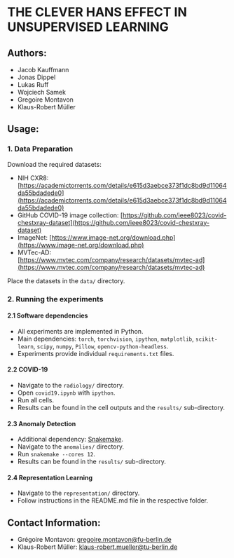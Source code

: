 # THE CLEVER HANS EFFECT IN UNSUPERVISED LEARNING

## Authors:
- Jacob Kauffmann
- Jonas Dippel
- Lukas Ruff
- Wojciech Samek
- Gregoire Montavon
- Klaus-Robert Müller

## Usage:
### 1. Data Preparation

Download the required datasets:
- NIH CXR8: [https://academictorrents.com/details/e615d3aebce373f1dc8bd9d11064da55bdadede0](https://academictorrents.com/details/e615d3aebce373f1dc8bd9d11064da55bdadede0)
- GitHub COVID-19 image collection: [https://github.com/ieee8023/covid-chestxray-dataset](https://github.com/ieee8023/covid-chestxray-dataset)
- ImageNet: [https://www.image-net.org/download.php](https://www.image-net.org/download.php)
- MVTec-AD: [https://www.mvtec.com/company/research/datasets/mvtec-ad](https://www.mvtec.com/company/research/datasets/mvtec-ad)

Place the datasets in the `data/` directory.

### 2. Running the experiments

#### 2.1 Software dependencies
- All experiments are implemented in Python.
- Main dependencies: `torch`, `torchvision`, `ipython`, `matplotlib`, `scikit-learn`, `scipy`, `numpy`, `Pillow`, `opencv-python-headless`.
- Experiments provide individual `requirements.txt` files.

#### 2.2 COVID-19
- Navigate to the `radiology/` directory.
- Open `covid19.ipynb` with `ipython`.
- Run all cells.
- Results can be found in the cell outputs and the `results/` sub-directory.

#### 2.3 Anomaly Detection
- Additional dependency: [Snakemake](https://snakemake.github.io/).
- Navigate to the `anomalies/` directory.
- Run `snakemake --cores 12`.
- Results can be found in the `results/` sub-directory.

#### 2.4 Representation Learning
- Navigate to the `representation/` directory.
- Follow instructions in the README.md file in the respective folder.

## Contact Information:
- Grégoire Montavon: [gregoire.montavon@fu-berlin.de](mailto:gregoire.montavon@fu-berlin.de)
- Klaus-Robert Müller: [klaus-robert.mueller@tu-berlin.de](mailto:klaus-robert.mueller@tu-berlin.de)
